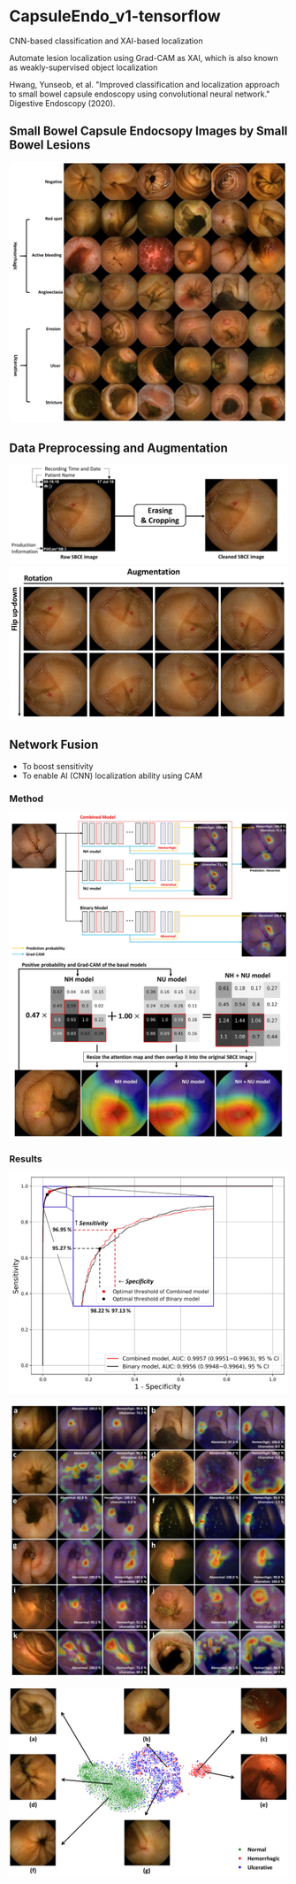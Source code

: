 # CapsuleEndo_v1-tensorflow

CNN-based classification and XAI-based localization

Automate lesion localization using Grad-CAM as XAI, which is also known as weakly-supervised object localization 

Hwang, Yunseob, et al. "Improved classification and localization approach to small bowel capsule endoscopy using convolutional neural network." Digestive Endoscopy (2020).

## Small Bowel Capsule Endocsopy Images by Small Bowel Lesions

![SBCE](./images/SBCE_images_by_lesion.jpg)

## Data Preprocessing and Augmentation

![SBCE_PRE](./images/preprocessing_for_SBCE_images.jpg)
![SBCE_AUG](./images/flip_and_rotation_augmentation.jpg)

## Network Fusion

- To boost sensitivity
- To enable AI (CNN) localization ability using CAM 

### Method

![NET_FUS](./images/network_fusion.jpg)
![CAM_FUS](./images/CAM_fusion.jpg)

### Results

![ROC](./images/ROC_curves.jpg)

![GradCAM](./images/GradCAM_comparison.jpg)

![Feature_V](./images/feature_visualization_t-SNE.jpg)
